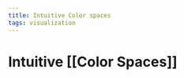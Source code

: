 ```yaml
---
title: Intuitive Color spaces
tags: visualization
---
```


# Intuitive [[Color Spaces]]


























































































